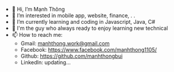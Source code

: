 - 👋 Hi, I’m Mạnh Thông
- 👀 I’m interested in mobile app, website, finance, . .
- 🌱 I’m currently learning and coding in Javascript, Java, C#
- 💞️ I'm the guy who always ready to enjoy learning new technical
- 📫 How to reach me:
  + Gmail: manhthong.work@gmail.com
  + Facebook: https://www.facebook.com/manhthong1105/
  + Github: https://github.com/manhthongbui
  + LinkedIn: updating...
